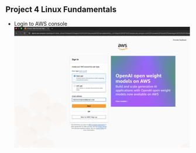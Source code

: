 ## Project 4 Linux Fundamentals

- Login to AWS console
![Aws Console Signin](./images/01.aws-signin.png)